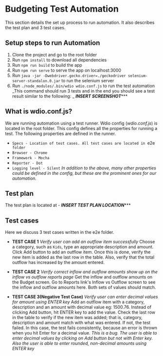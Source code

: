# Budgeting Test Automation
This section details the set up process to run automation. It also describes the test plan and 3 test cases.

## Setup steps to run Automation
1) Clone the project and go to the root folder
2) Run `npm install` to download all dependencies
3) Run `npm run build` to build the app
4) Run `npm run serve` to serve the app on localhost:3000
5) Run `java -jar -Dwebdriver.gecko.driver=./geckodriver selenium-server-standalon.0.jar` to run the selenium server
6) Run `./node_modules/.bin/wdio wdio.conf.js` to run the test automation
    _This command should run 3 tests and in the end you should see a test result similar to the following: _
    *****INSERT SCREENSHOT********

## What is wdio.conf.js?
We are running automation using a test runner. Wdio config (_wdio.conf.js_) is located in the root folder. This config defines all the properties for running a test. The following properties are defined in the runner.

* `Specs - Location of test cases. All test cases are located in `e2e` folder`
* `Browser - Chrome`
* `Framework - Mocha`
* `Reporter - Dot`
* `Logging level - Silent`
  _In addition to the above, many other properties could be defined in the config, but these are the prominent ones for our automation._

## Test plan
The test plan is located at - *****INSERT TEST PLAN LOCATION********

## Test cases
Here we discuss 3 test cases written in the e2e folder.

* **TEST CASE 1**
  _Verify user can add an outflow item successfully_
  Choose a category, such as `Kids`, type an appropriate description and amount. Click Add button to add an outflow item. Once this is done, verify the new item is added as the last row in the table. Also, verify that the total outflow has increased by the amount entered.

* **TEST CASE 2**
  _Verify correct inflow and outflow amounts show up on the inflow vs outflow reports page_
  Get the inflow and outflow amounts on the Budget screen. Go to Reports link's Inflow vs Outflow screen to see the inflow and outflow amounts here. Both sets of values should match.

* **TEST CASE 3(Negative Test Case)**
  _Verify user can enter decimal values for amount using ENTER key_
  Add an outflow item with a category, description and an amount with decimal value eg: 1500.76. Instead of clicking Add button, hit ENTER key to add the value. Check the last row in the table to verify if the new item was added; that is, category, description and amount match with what was entered. If not, the test failed. In this case, the test fails consistently, because an error is thrown when you hit Enter for a decimal value.
    _This is a bug. The user is able to enter decimal values by clicking on Add button but not with Enter key. Also the user is able to enter rounded, non-decimal amounts using ENTER key_
